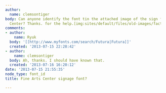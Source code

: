 ```yaml
---
author:
  name: clemsontiger
body: Can anyone identify the font tin the attached image of the sign for a Fine Arts
  Center? Thanks. for the help.[img:sites/default/files/old-images/factest_4873.jpg]
comments:
- author:
    name: Ryuk
  body: '[[http://www.myfonts.com/search/Futura|Futura]]'
  created: '2013-07-15 22:28:42'
- author:
    name: clemsontiger
  body: Ah, thanks. I should have known that.
  created: '2013-07-16 16:20:12'
date: '2013-07-15 21:55:35'
node_type: font_id
title: Fine Arts Center signage font?

---
```


